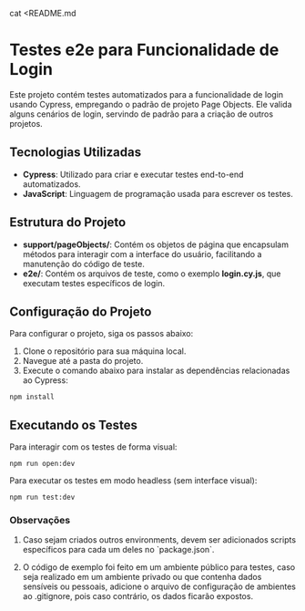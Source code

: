 cat <<EOF >README.md
# Testes e2e para Funcionalidade de Login

Este projeto contém testes automatizados para a funcionalidade de login usando Cypress, empregando o padrão de projeto Page Objects. Ele valida alguns cenários de login, servindo de padrão para a criação de outros projetos.

## Tecnologias Utilizadas

- **Cypress**: Utilizado para criar e executar testes end-to-end automatizados.
- **JavaScript**: Linguagem de programação usada para escrever os testes.

## Estrutura do Projeto

- **support/pageObjects/**: Contém os objetos de página que encapsulam métodos para interagir com a interface do usuário, facilitando a manutenção do código de teste.
- **e2e/**: Contém os arquivos de teste, como o exemplo **login.cy.js**, que executam testes específicos de login.

## Configuração do Projeto

Para configurar o projeto, siga os passos abaixo:

1. Clone o repositório para sua máquina local.
2. Navegue até a pasta do projeto.
3. Execute o comando abaixo para instalar as dependências relacionadas ao Cypress:

```
npm install
``` 

## Executando os Testes

Para interagir com os testes de forma visual:

```
npm run open:dev
```

Para executar os testes em modo headless (sem interface visual):

```
npm run test:dev
``` 

### Observações

1. Caso sejam criados outros environments, devem ser adicionados scripts específicos para cada um deles no \`package.json\`.

2. O código de exemplo foi feito em um ambiente público para testes, caso seja realizado em um ambiente privado ou que contenha dados sensíveis ou pessoais, adicione o arquivo de configuração de ambientes ao .gitignore, pois caso contrário, os dados ficarão expostos.

